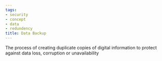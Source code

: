 ```yaml
---
tags:
- security
- concept
- data
- redundency
title: Data Backup
---
```


The process of creating duplicate copies of digital information to protect against data loss, corruption or unavailability